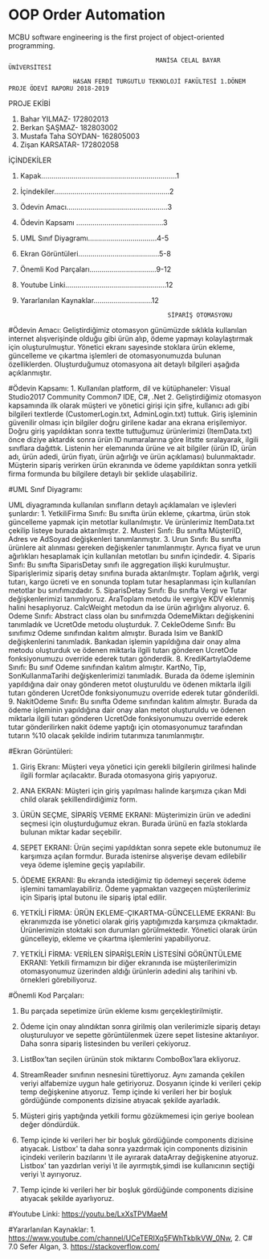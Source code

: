 # OOP Order Automation
MCBU software engineering is the first project of object-oriented programming.

                                             MANİSA CELAL BAYAR ÜNİVERSİTESİ
	
                      HASAN FERDİ TURGUTLU TEKNOLOJİ FAKÜLTESİ 1.DÖNEM PROJE ÖDEVİ RAPORU 2018-2019



PROJE EKİBİ
1. Bahar YILMAZ-   172802013
2. Berkan ŞAŞMAZ-   182803002
3. Mustafa Taha SOYDAN- 162805003
4. Zişan KARSATAR- 172802058





İÇİNDEKİLER
1. Kapak………………………………………………………….1
2. İçindekiler…………………………………………………2
3. Ödevin Amacı.………………………………………….3
4. Ödevin Kapsamı ………….…………………………3
5. UML Sınıf Diyagramı.…..…….…………………4-5
6. Ekran Görüntüleri………………………………….5-8
7. Önemli Kod Parçaları……………………………9-12
8. Youtube Linki…………………………………………..12
9. Yararlanılan Kaynaklar………………………..12

                                                SİPARİŞ OTOMASYONU
#Ödevin Amacı:
Geliştirdiğimiz otomasyon günümüzde sıklıkla kullanılan internet alışverişinde olduğu gibi ürün alıp, ödeme yapmayı kolaylaştırmak için oluşturulmuştur. Yönetici ekranı sayesinde stoklara ürün ekleme, güncelleme ve çıkartma işlemleri de otomasyonumuzda bulunan özelliklerden. Oluşturduğumuz otomasyona ait detaylı bilgileri aşağıda açıklanmıştır.

#Ödevin Kapsamı:
	1.	Kullanılan platform, dil ve kütüphaneler: Visual Studio2017 Community Common7 IDE, C#, .Net
	2.	Geliştirdiğimiz otomasyon kapsamında ilk olarak müşteri ve yönetici girişi için şifre, kullanıcı adı gibi bilgileri textlerde (CustomerLogin.txt, AdminLogin.txt) tuttuk. Giriş işleminin güvenilir olması için bilgiler doğru girilene kadar ana ekrana erişilemiyor. Doğru giriş yapıldıktan sonra textte tuttuğumuz ürünlerimizi (ItemData.txt) önce diziye aktardık sonra ürün ID numaralarına göre litstte sıralayarak, ilgili sınıflara dağıttık. Listenin her elemanında ürüne ve ait bilgiler (ürün ID, ürün adı, ürün adedi, ürün fiyatı, ürün ağırlığı ve ürün açıklaması) bulunmaktadır. Müşterin sipariş verirken ürün ekranında ve ödeme yapıldıktan sonra yetkili firma formunda bu bilgilere detaylı bir şeklide ulaşabiliriz.








#UML Sınıf Diyagramı:

UML diyagramında kullanılan sınıfların detaylı açıklamaları ve işlevleri şunlardır:
	1.	YetkiliFirma Sınıfı: Bu sınıfta ürün ekleme, çıkartma, ürün stok güncelleme yapmak için metotlar kullanılmıştır. Ve ürünlerimiz ItemData.txt çekilip listeye burada aktarılmıştır.
	2.	Musteri Sınfı: Bu sınıfta MüşteriID, Adres ve AdSoyad değişkenleri tanımlanmıştır. 
	3.	Urun Sınıfı: Bu sınıfta ürünlere ait alınması gereken değişkenler tanımlanmıştır. Ayrıca fiyat ve urun ağırlıkları hesaplamak için kullanılan metotları bu sınıfın içindedir.
	4.	Siparis Sınfı: Bu sınıfta SiparisDetay sınıfı ile aggregation ilişki kurulmuştur. Siparişlerimiz sipariş detay sınıfına burada aktarılmıştır. Toplam ağırlık, vergi tutarı, kargo ücreti ve en sonunda toplam tutar hesaplanması için kullanılan metotlar bu sınıfımızdadır.
	5.	SiparisDetay Sınıfı: Bu sınıfta Vergi ve Tutar değişkenlerimizi tanımlıyoruz. AraToplam metodu ile vergiye KDV eklenmiş halini hesaplıyoruz. CalcWeight metodun da ise ürün ağırlığını alıyoruz.
	6.	Odeme Sınıfı: Abstract class olan bu sınıfımızda OdemeMiktarı değişkenini tanımladık ve UcretOde metodu oluşturduk. 
	7.	CekleOdeme Sınıfı: Bu sınıfımız Odeme sınıfından kalıtım almıştır. Burada Isim ve BankID değişkenlerini tanımladık. Bankadan işlemin yapıldığına dair onay alma metodu oluşturduk ve ödenen miktarla ilgili tutarı gönderen UcretOde fonksiyonumuzu override ederek tutarı gönderdik.
	8.	KrediKartıylaOdeme Sınıfı: Bu sınıf Odeme sınıfından kalıtım almıştır. KartNo, Tip, SonKullanmaTarihi değişkenlerimizi tanımladık. Burada da ödeme işleminin yapıldığına dair onay gönderen metot oluşturuldu ve ödenen miktarla ilgili tutarı gönderen UcretOde fonksiyonumuzu override ederek tutar gönderildi.
	9.	NakitOdeme Sınıfı: Bu sınıfta Odeme sınıfından kalıtım almıştır. Burada da ödeme işleminin yapıldığına dair onay alan metot oluşturuldu ve ödenen miktarla ilgili tutarı gönderen UcretOde fonksiyonumuzu override ederek tutar gönderilirken nakit ödeme yaptığı için otomasyonumuz tarafından tutarın %10 olacak şekilde indirim tutarımıza tanımlanmıştır.

#Ekran Görüntüleri:
1. Giriş Ekranı: Müşteri veya yönetici için gerekli bilgilerin girilmesi halinde ilgili formlar açılacaktır. Burada otomasyona giriş yapıyoruz.


2. ANA EKRAN: Müşteri için giriş yapılması halinde karşımıza çıkan Mdi child olarak şekillendirdiğimiz form.


3. ÜRÜN SEÇME, SİPARİŞ VERME EKRANI: Müşterimizin ürün ve adedini seçmesi için oluşturduğumuz ekran. Burada ürünü en fazla stoklarda bulunan miktar kadar seçebilir.  


4. SEPET EKRANI: Ürün seçimi yapıldıktan sonra sepete ekle butonumuz ile karşımıza açılan formdur. Burada istenirse alışverişe devam edilebilir veya ödeme işlemine geçiş yapılabilir. 


5. ÖDEME EKRANI: Bu ekranda istediğimiz tip ödemeyi seçerek ödeme işlemini tamamlayabiliriz. Ödeme yapmaktan vazgeçen müşterilerimiz için Sipariş iptal butonu ile sipariş iptal edilir.

6. YETKİLİ FİRMA: ÜRÜN EKLEME-ÇIKARTMA-GÜNCELLEME EKRANI: Bu ekranımızda ise yönetici olarak giriş yaptığımızda karşımıza çıkmaktadır. Ürünlerimizin stoktaki son durumları görülmektedir. Yönetici olarak ürün güncelleyip, ekleme ve çıkartma işlemlerini yapabiliyoruz.

7. YETKİLİ FİRMA: VERİLEN SİPARİŞLERİN LİSTESİNİ GÖRÜNTÜLEME EKRANI: Yetkili firmamızın bir diğer ekranında ise müşterilerimizin otomasyonumuz üzerinden aldığı ürünlerin adedini alış tarihini vb. örnekleri görebiliyoruz. 





#Önemli Kod Parçaları:
1. Bu parçada sepetimize ürün ekleme kısmı gerçekleştirilmiştir.

2. Ödeme için onay alındıktan sonra girilmiş olan verilerimizle sipariş detayı oluşturuluyor ve sepette görüntülenmek üzere sepet listesine aktarılıyor. Daha sonra sipariş listesinden bu verileri çekiyoruz.

3. ListBox’tan seçilen ürünün stok miktarını ComboBox’lara ekliyoruz.

3. StreamReader sınıfının nesnesini türettiyoruz. Aynı zamanda çekilen veriyi alfabemize uygun hale getiriyoruz. Dosyanın içinde ki verileri çekip temp değişkenine atıyoruz. Temp içinde ki verileri her bir boşluk gördüğünde components dizisine atıyacak şekilde ayarladık.

4. Müşteri giriş yaptığında yetkili formu gözükmemesi için geriye boolean değer döndürdük. 

5. Temp içinde ki verileri her bir boşluk gördüğünde components dizisine atıyacak. Listbox' ta daha sonra yazdırmak için components dizisinin içindeki verilerin bazılarını \t ile ayırarak dataArray değişkenine atıyoruz. Listbox' tan yazdırlan veriyi \t ile ayırmıştık,şimdi ise kullanıcının seçtiği veriyi \t ayırıyoruz.

6. Temp içinde ki verileri her bir boşluk gördüğünde components dizisine atıyacak şekilde ayarlıyoruz.



#Youtube Linki:
https://youtu.be/LxXsTPVMaeM

#Yararlanılan Kaynaklar:
	1. https://www.youtube.com/channel/UCeTERIXq5FWhTkblkVW_0Nw,
	2. C# 7.0 Sefer Algan,
	3. https://stackoverflow.com/


